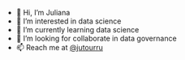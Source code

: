 - 👋 Hi, I’m Juliana
- 👀 I’m interested in data science
- 🌱 I’m currently learning data science
- 💞️ I’m looking for collaborate in data governance
- 📫 Reach me at [@jutourru](https://www.linkedin.com/in/julianatourrucoo/)


<!---
jutourru/jutourru is a ✨ special ✨ repository because its `README.md` (this file) appears on your GitHub profile.
You can click the Preview link to take a look at your changes.
--->
